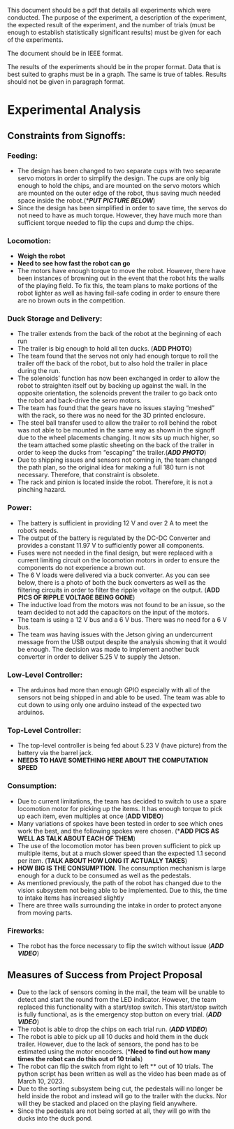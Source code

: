This document should be a pdf that details all experiments which were conducted. The purpose of the experiment, a description of the experiment, the expected result of the experiment, and the number of trials (must be enough to establish statistically significant results) must be given for each of the experiments.

The document should be in IEEE format.

The results of the experiments should be in the proper format. Data that is best suited to graphs must be in a graph. The same is true of tables. Results should not be given in paragraph format. 


# **Experimental Analysis**

## **Constraints from Signoffs:**

### **Feeding:**
- The design has been changed to two separate cups with two separate servo motors in order to simplify the design. The cups are only big enough to hold the chips, and are mounted on the servo motors which are mounted on the outer edge of the robot, thus saving much needed space inside the robot.(****PUT PICTURE BELOW***)
- Since the design has been simplified in order to save time, the servos do not need to have as much torque. However, they have much more than sufficient torque needed to flip the cups and dump the chips.

### **Locomotion:**
- **Weigh the robot**
- **Need to see how fast the robot can go**
- The motors have enough torque to move the robot. However, there have been instances of browning out in the event that the robot hits the walls of the playing field. To fix this, the team plans to make portions of the robot lighter as well as having fail-safe coding in order to ensure there are no brown outs in the competition.

### **Duck Storage and Delivery:**
- The trailer extends from the back of the robot at the beginning of each run
- The trailer is big enough to hold all ten ducks. (**ADD PHOTO**)
- The team found that the servos not only had enough torque to roll the trailer off the back of the robot, but to also hold the trailer in place during the run.
- The solenoids’ function has now been exchanged in order to allow the robot to straighten itself out by backing up against the wall. In the opposite orientation, the solenoids prevent the trailer to go back onto the robot and back-drive the servo motors.
- The team has found that the gears have no issues staying “meshed” with the rack, so there was no need for the 3D printed enclosure.
- The steel ball transfer used to allow the trailer to roll behind the robot was not able to be mounted in the same way as shown in the signoff due to the wheel placements changing. It now sits up much higher, so the team attached some plastic sheeting on the back of the trailer in order to keep the ducks from “escaping” the trailer.(***ADD PHOTO***)
- Due to shipping issues and sensors not coming in, the team changed the path plan, so the original idea for making a full 180 turn is not necessary. Therefore, that constraint is obsolete.
- The rack and pinion is located inside the robot. Therefore, it is not a pinching hazard.

### **Power:**
- The battery is sufficient in providing 12 V and over 2 A to meet the robot’s needs.
- The output of the battery is regulated by the DC-DC Converter and provides a constant 11.97 V to sufficiently power all components.
- Fuses were not needed in the final design, but were replaced with a current limiting circuit on the locomotion motors in order to ensure the components do not experience a brown out.
- The 6 V loads were delivered via a buck converter. As you can see below, there is a photo of both the buck converters as well as the filtering circuits in order to filter the ripple voltage on the output. (**ADD PICS OF RIPPLE VOLTAGE BEING GONE**)
- The inductive load from the motors was not found to be an issue, so the team decided to not add the capacitors on the input of the motors.
- The team is using a 12 V bus and a 6 V bus. There was no need for a 6 V bus.
- The team was having issues with the Jetson giving an undercurrent message from the USB output despite the analysis showing that it would be enough. The decision was made to implement another buck converter in order to deliver 5.25 V to supply the Jetson.

### **Low-Level Controller:**
- The arduinos had more than enough GPIO especially with all of the sensors not being shipped in and able to be used. The team was able to cut down to using only one arduino instead of the expected two arduinos.

### **Top-Level Controller:**
- The top-level controller is being fed about 5.23 V (have picture) from the battery via the barrel jack.
- **NEEDS TO HAVE SOMETHING HERE ABOUT THE COMPUTATION SPEED**

### **Consumption:**
- Due to current limitations, the team has decided to switch to use a spare locomotion motor for picking up the items. It has enough torque to pick up each item, even multiples at once (**ADD VIDEO**)
- Many variations of spokes have been tested in order to see which ones work the best, and the following spokes were chosen. (***ADD PICS AS WELL AS TALK ABOUT EACH OF THEM**)
- The use of the locomotion motor has been proven sufficient to pick up multiple items, but at a much slower speed than the expected 1.1 second per item. (**TALK ABOUT HOW LONG IT ACTUALLY TAKES**)
- **HOW BIG IS THE CONSUMPTION**. The consumption mechanism is large enough for a duck to be consumed as well as the pedestals.
- As mentioned previously, the path of the robot has changed due to the vision subsystem not being able to be implemented. Due to this, the time to intake items has increased slightly
- There are three walls surrounding the intake in order to protect anyone from moving parts.

### **Fireworks:**
- The robot has the force necessary to flip the switch without issue (***ADD VIDEO***)

## **Measures of Success from Project Proposal**
- Due to the lack of sensors coming in the mail, the team will be unable to detect and start the round from the LED indicator. However, the team replaced this functionality with a start/stop switch. This start/stop switch is fully functional, as is the emergency stop button on every trial. (***ADD VIDEO***)
- The robot is able to drop the chips on each trial run. (***ADD VIDEO***)
- The robot is able to pick up all 10 ducks and hold them in the duck trailer. However, due to the lack of sensors, the pond has to be estimated using the motor encoders. (***Need to find out how many times the robot can do this out of 10 trials**)
- The robot can flip the switch from right to left ** out of 10 trials. The python script has been written as well as the video has been made as of March 10, 2023.
- Due to the sorting subsystem being cut, the pedestals will no longer be held inside the robot and instead will go to the trailer with the ducks. Nor will they be stacked and placed on the playing field anywhere.
- Since the pedestals are not being sorted at all, they will go with the ducks into the duck pond.
